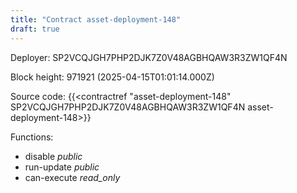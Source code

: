 ```yaml
---
title: "Contract asset-deployment-148"
draft: true
---
```

Deployer: SP2VCQJGH7PHP2DJK7Z0V48AGBHQAW3R3ZW1QF4N


 



Block height: 971921 (2025-04-15T01:01:14.000Z)

Source code: {{<contractref "asset-deployment-148" SP2VCQJGH7PHP2DJK7Z0V48AGBHQAW3R3ZW1QF4N asset-deployment-148>}}

Functions:

* disable _public_
* run-update _public_
* can-execute _read_only_
